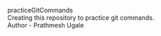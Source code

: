 practiceGitCommands 
<br>
Creating this repository to practice git commands.
<br>
Author - Prathmesh Ugale
